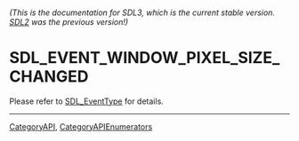 ###### (This is the documentation for SDL3, which is the current stable version. [SDL2](https://wiki.libsdl.org/SDL2/) was the previous version!)
# SDL_EVENT_WINDOW_PIXEL_SIZE_CHANGED

Please refer to [SDL_EventType](SDL_EventType) for details.

----
[CategoryAPI](CategoryAPI), [CategoryAPIEnumerators](CategoryAPIEnumerators)

